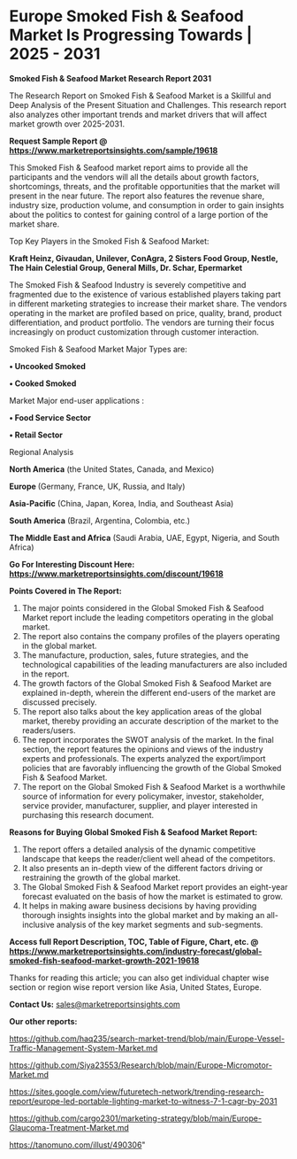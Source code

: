 # Europe Smoked Fish & Seafood Market Is Progressing Towards | 2025 - 2031

<strong>Smoked Fish & Seafood Market Research Report 2031</strong>

The Research Report on Smoked Fish & Seafood Market is a Skillful and Deep Analysis of the Present Situation and Challenges. This research report also analyzes other important trends and market drivers that will affect market growth over 2025-2031.

<strong>Request Sample Report @ <a href=https://www.marketreportsinsights.com/sample/19618>https://www.marketreportsinsights.com/sample/19618</a></strong>

This Smoked Fish & Seafood market report aims to provide all the participants and the vendors will all the details about growth factors, shortcomings, threats, and the profitable opportunities that the market will present in the near future. The report also features the revenue share, industry size, production volume, and consumption in order to gain insights about the politics to contest for gaining control of a large portion of the market share.

Top Key Players in the Smoked Fish & Seafood Market:

<strong>Kraft Heinz, Givaudan, Unilever, ConAgra, 2 Sisters Food Group, Nestle, The Hain Celestial Group, General Mills, Dr. Schar, Epermarket</strong>

The Smoked Fish & Seafood Industry is severely competitive and fragmented due to the existence of various established players taking part in different marketing strategies to increase their market share. The vendors operating in the market are profiled based on price, quality, brand, product differentiation, and product portfolio. The vendors are turning their focus increasingly on product customization through customer interaction.

Smoked Fish & Seafood Market Major Types are:

<strong>• Uncooked Smoked

• Cooked Smoked</strong>

Market Major end-user applications :

<strong>• Food Service Sector

• Retail Sector</strong>

Regional Analysis

</u><strong><b>North America</b></strong> (the United States, Canada, and Mexico)

<strong><b>Europe </b></strong>(Germany, France, UK, Russia, and Italy)

<strong><b>Asia-Pacific</b></strong> (China, Japan, Korea, India, and Southeast Asia)

<strong><b>South America</b></strong> (Brazil, Argentina, Colombia, etc.)

<strong><b>The Middle East and Africa</b></strong> (Saudi Arabia, UAE, Egypt, Nigeria, and South Africa)

<strong>Go For Interesting Discount Here: <a href=https://www.marketreportsinsights.com/discount/19618>https://www.marketreportsinsights.com/discount/19618</a></strong>

<strong>Points Covered in The Report:</strong>
<ol>
  <li>The major points considered in the Global Smoked Fish & Seafood Market report include the leading competitors operating in the global market.</li>
  <li>The report also contains the company profiles of the players operating in the global market.</li>
  <li>The manufacture, production, sales, future strategies, and the technological capabilities of the leading manufacturers are also included in the report.</li>
  <li>The growth factors of the Global Smoked Fish & Seafood Market are explained in-depth, wherein the different end-users of the market are discussed precisely.</li>
  <li>The report also talks about the key application areas of the global market, thereby providing an accurate description of the market to the readers/users.</li>
  <li>The report incorporates the SWOT analysis of the market. In the final section, the report features the opinions and views of the industry experts and professionals. The experts analyzed the export/import policies that are favorably influencing the growth of the Global Smoked Fish & Seafood Market.</li>
  <li>The report on the Global Smoked Fish & Seafood Market is a worthwhile source of information for every policymaker, investor, stakeholder, service provider, manufacturer, supplier, and player interested in purchasing this research document.</li>
</ol>
<strong>Reasons for Buying Global Smoked Fish & Seafood Market Report:</strong>

<ol>
  <li>The report offers a detailed analysis of the dynamic competitive landscape that keeps the reader/client well ahead of the competitors.</li>
  <li>It also presents an in-depth view of the different factors driving or restraining the growth of the global market.</li>
  <li>The Global Smoked Fish & Seafood Market report provides an eight-year forecast evaluated on the basis of how the market is estimated to grow.</li>
  <li>It helps in making aware business decisions by having providing thorough insights insights into the global market and by making an all-inclusive analysis of the key market segments and sub-segments.</li>
</ol>
<strong>Access full Report Description, TOC, Table of Figure, Chart, etc. @ <a href=https://www.marketreportsinsights.com/industry-forecast/global-smoked-fish-seafood-market-growth-2021-19618>https://www.marketreportsinsights.com/industry-forecast/global-smoked-fish-seafood-market-growth-2021-19618</a></strong>


Thanks for reading this article; you can also get individual chapter wise section or region wise report version like Asia, United States, Europe.

<strong>Contact Us:</strong>
sales@marketreportsinsights.com

<strong>Our other reports:</strong>

<a href=https://github.com/haq235/search-market-trend/blob/main/Europe-Vessel-Traffic-Management-System-Market.md>https://github.com/haq235/search-market-trend/blob/main/Europe-Vessel-Traffic-Management-System-Market.md</a>

<a href=https://github.com/Siya23553/Research/blob/main/Europe-Micromotor-Market.md>https://github.com/Siya23553/Research/blob/main/Europe-Micromotor-Market.md</a>

<a href=https://sites.google.com/view/futuretech-network/trending-research-report/europe-led-portable-lighting-market-to-witness-7-1-cagr-by-2031>https://sites.google.com/view/futuretech-network/trending-research-report/europe-led-portable-lighting-market-to-witness-7-1-cagr-by-2031</a>

<a href=https://github.com/cargo2301/marketing-strategy/blob/main/Europe-Glaucoma-Treatment-Market.md>https://github.com/cargo2301/marketing-strategy/blob/main/Europe-Glaucoma-Treatment-Market.md</a>

<a href=https://tanomuno.com/illust/490306>https://tanomuno.com/illust/490306</a>"

